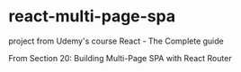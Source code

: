 # react-multi-page-spa
project from Udemy's course React - The Complete guide

From Section 20: Building Multi-Page SPA with React Router